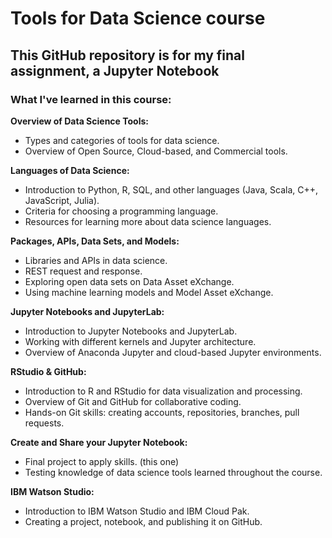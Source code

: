 # Tools for Data Science course
## This GitHub repository is for my final assignment, a Jupyter Notebook

### What I've learned in this course:
**Overview of Data Science Tools:**
- Types and categories of tools for data science.
- Overview of Open Source, Cloud-based, and Commercial tools.

**Languages of Data Science:**
- Introduction to Python, R, SQL, and other languages (Java, Scala, C++, JavaScript, Julia).
- Criteria for choosing a programming language.
- Resources for learning more about data science languages.

**Packages, APIs, Data Sets, and Models:**
- Libraries and APIs in data science.
- REST request and response.
- Exploring open data sets on Data Asset eXchange.
- Using machine learning models and Model Asset eXchange.

**Jupyter Notebooks and JupyterLab:**
- Introduction to Jupyter Notebooks and JupyterLab.
- Working with different kernels and Jupyter architecture.
- Overview of Anaconda Jupyter and cloud-based Jupyter environments.

**RStudio & GitHub:**
- Introduction to R and RStudio for data visualization and processing.
- Overview of Git and GitHub for collaborative coding.
- Hands-on Git skills: creating accounts, repositories, branches, pull requests.

**Create and Share your Jupyter Notebook:**
- Final project to apply skills. (this one)
- Testing knowledge of data science tools learned throughout the course.

**IBM Watson Studio:**
- Introduction to IBM Watson Studio and IBM Cloud Pak.
- Creating a project, notebook, and publishing it on GitHub.
